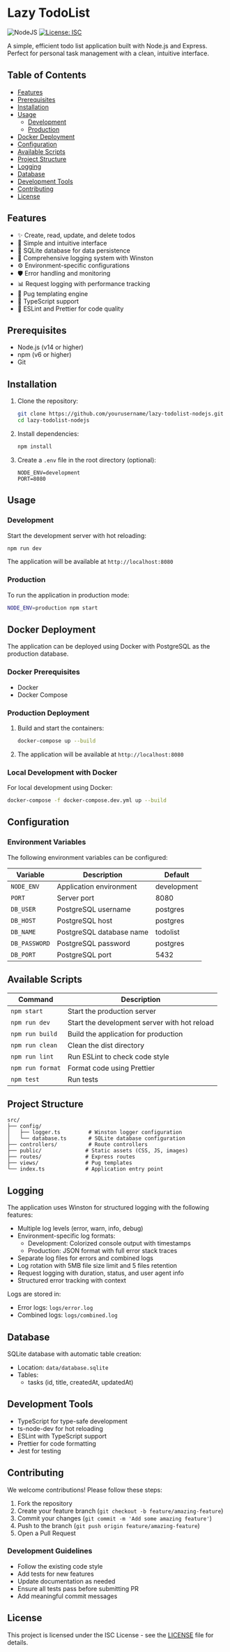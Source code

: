 # Lazy TodoList

![NodeJS](https://img.shields.io/badge/node.js-6DA55F?style=for-the-badge&logo=node.js&logoColor=white)
[![License: ISC](https://img.shields.io/badge/License-ISC-blue.svg)](https://opensource.org/licenses/ISC)

A simple, efficient todo list application built with Node.js and Express. Perfect for personal task management with a clean, intuitive interface.

## Table of Contents

- [Features](#features)
- [Prerequisites](#prerequisites)
- [Installation](#installation)
- [Usage](#usage)
  - [Development](#development)
  - [Production](#production)
- [Docker Deployment](#docker-deployment)
- [Configuration](#configuration)
- [Available Scripts](#available-scripts)
- [Project Structure](#project-structure)
- [Logging](#logging)
- [Database](#database)
- [Development Tools](#development-tools)
- [Contributing](#contributing)
- [License](#license)

## Features

- ✨ Create, read, update, and delete todos
- 🎨 Simple and intuitive interface
- 💾 SQLite database for data persistence
- 📝 Comprehensive logging system with Winston
- ⚙️ Environment-specific configurations
- 🛡️ Error handling and monitoring
- 📊 Request logging with performance tracking
- 🎯 Pug templating engine
- 📘 TypeScript support
- 🧹 ESLint and Prettier for code quality

## Prerequisites

- Node.js (v14 or higher)
- npm (v6 or higher)
- Git

## Installation

1. Clone the repository:

   ```bash
   git clone https://github.com/yourusername/lazy-todolist-nodejs.git
   cd lazy-todolist-nodejs
   ```

2. Install dependencies:

   ```bash
   npm install
   ```

3. Create a `.env` file in the root directory (optional):

   ```env
   NODE_ENV=development
   PORT=8080
   ```

## Usage

### Development

Start the development server with hot reloading:

```bash
npm run dev
```

The application will be available at `http://localhost:8080`

### Production

To run the application in production mode:

```bash
NODE_ENV=production npm start
```

## Docker Deployment

The application can be deployed using Docker with PostgreSQL as the production database.

### Docker Prerequisites

- Docker
- Docker Compose

### Production Deployment

1. Build and start the containers:

   ```bash
   docker-compose up --build
   ```

2. The application will be available at `http://localhost:8080`

### Local Development with Docker

For local development using Docker:

```bash
docker-compose -f docker-compose.dev.yml up --build
```

## Configuration

### Environment Variables

The following environment variables can be configured:

| Variable | Description | Default |
|----------|-------------|---------|
| `NODE_ENV` | Application environment | development |
| `PORT` | Server port | 8080 |
| `DB_USER` | PostgreSQL username | postgres |
| `DB_HOST` | PostgreSQL host | postgres |
| `DB_NAME` | PostgreSQL database name | todolist |
| `DB_PASSWORD` | PostgreSQL password | postgres |
| `DB_PORT` | PostgreSQL port | 5432 |

## Available Scripts

| Command | Description |
|---------|-------------|
| `npm start` | Start the production server |
| `npm run dev` | Start the development server with hot reload |
| `npm run build` | Build the application for production |
| `npm run clean` | Clean the dist directory |
| `npm run lint` | Run ESLint to check code style |
| `npm run format` | Format code using Prettier |
| `npm test` | Run tests |

## Project Structure

```text
src/
├── config/
│   ├── logger.ts         # Winston logger configuration
│   └── database.ts       # SQLite database configuration
├── controllers/          # Route controllers
├── public/              # Static assets (CSS, JS, images)
├── routes/              # Express routes
├── views/               # Pug templates
└── index.ts             # Application entry point
```

## Logging

The application uses Winston for structured logging with the following features:

- Multiple log levels (error, warn, info, debug)
- Environment-specific log formats:
  - Development: Colorized console output with timestamps
  - Production: JSON format with full error stack traces
- Separate log files for errors and combined logs
- Log rotation with 5MB file size limit and 5 files retention
- Request logging with duration, status, and user agent info
- Structured error tracking with context

Logs are stored in:

- Error logs: `logs/error.log`
- Combined logs: `logs/combined.log`

## Database

SQLite database with automatic table creation:

- Location: `data/database.sqlite`
- Tables:
  - tasks (id, title, createdAt, updatedAt)

## Development Tools

- TypeScript for type-safe development
- ts-node-dev for hot reloading
- ESLint with TypeScript support
- Prettier for code formatting
- Jest for testing

## Contributing

We welcome contributions! Please follow these steps:

1. Fork the repository
2. Create your feature branch (`git checkout -b feature/amazing-feature`)
3. Commit your changes (`git commit -m 'Add some amazing feature'`)
4. Push to the branch (`git push origin feature/amazing-feature`)
5. Open a Pull Request

### Development Guidelines

- Follow the existing code style
- Add tests for new features
- Update documentation as needed
- Ensure all tests pass before submitting PR
- Add meaningful commit messages

## License

This project is licensed under the ISC License - see the [LICENSE](LICENSE) file for details.
